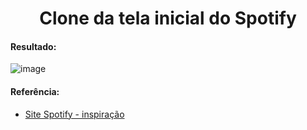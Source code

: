 
<h1 align="center"> 
Clone da tela inicial do Spotify
</h1>

#### Resultado:
![image](https://github.com/maiamss/Spotify-Clone/assets/130268002/9cf00f91-26f8-4c3a-9281-06ea0258e848)

#### Referência:

- [Site Spotify - inspiração](https://open.spotify.com/intl-pt)

